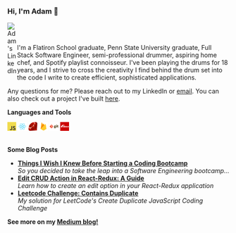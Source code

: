 ### Hi, I'm Adam 👋
<a href="https://www.linkedin.com/in/adam-h-james/">
  <img align="left" alt="Adam's LinkedIn" width="22px" src="https://raw.githubusercontent.com/peterthehan/peterthehan/master/assets/linkedin.svg" />
</a>
<!-- <a href="https://open.spotify.com/user/a_james324?si=0e7532a7a124444b">
  <img align="left" alt"Adam's Spotify" width="22px" src="https://raw.githubusercontent.com/peterthehan/peterthehan/master/assets/spotify.svg" />
</a> -->
<br>
<br>


I'm a Flatiron School graduate, Penn State University graduate, Full Stack Software Engineer, semi-professional drummer, aspiring home chef, and Spotify playlist connoisseur. I've been playing the drums for 18 years, and I strive to cross the creativity I find behind the drum set into the code I write to create efficient, sophisticated applications.

Any questions for me? Please reach out to my LinkedIn or [email](mailto:11ahj11@gmail.com). You can also check out a project I've built [here](https://react-bouncr.web.app/).

**Languages and Tools**

<code><img height="20" src="https://raw.githubusercontent.com/github/explore/80688e429a7d4ef2fca1e82350fe8e3517d3494d/topics/javascript/javascript.png"></code>
<code><img height="20" src="https://raw.githubusercontent.com/github/explore/80688e429a7d4ef2fca1e82350fe8e3517d3494d/topics/react/react.png"></code>
<code><img height="20" src="https://raw.githubusercontent.com/github/explore/80688e429a7d4ef2fca1e82350fe8e3517d3494d/topics/ruby/ruby.png"></code>
<code><img height="20" src="https://raw.githubusercontent.com/github/explore/80688e429a7d4ef2fca1e82350fe8e3517d3494d/topics/firebase/firebase.png"></code>
<code><img height="20" src="https://raw.githubusercontent.com/github/explore/80688e429a7d4ef2fca1e82350fe8e3517d3494d/topics/git/git.png"></code>
<code><img height="20" src="https://raw.githubusercontent.com/github/explore/80688e429a7d4ef2fca1e82350fe8e3517d3494d/topics/rails/rails.png"></code>
<br>
<br>

**Some Blog Posts**
<ul>
  <li><a href="https://adamjames-29088.medium.com/things-i-wish-i-knew-before-starting-a-coding-bootcamp-c7058b417635"><b>Things I Wish I Knew Before Starting a Coding Bootcamp</b></a><br><i>So you decided to take the leap into a Software Engineering bootcamp...</i>
  <li><a href="https://adamjames-29088.medium.com/edit-crud-action-in-react-redux-a-guide-153cb149dd8e"><b>Edit CRUD Action in React-Redux: A Guide</b></a><br><i>Learn how to create an edit option in your React-Redux application</i>
  <li><a href="https://adamjames-29088.medium.com/leetcode-contains-duplicate-ad47a71baa3a"><b>Leetcode Challenge: Contains Duplicate</b></a><br><i>My solution for LeetCode's Create Duplicate JavaScript Coding Challenge</i>
</ul>
<p><b>See more on my <a href="https://adamjames-29088.medium.com/">Medium blog!</a></b></p>

<!--
**ah-james/ah-james** is a ✨ _special_ ✨ repository because its `README.md` (this file) appears on your GitHub profile. 

Here are some ideas to get you started:

- 🔭 I’m currently working on ...
- 🌱 I’m currently learning ...
- 👯 I’m looking to collaborate on ...
- 🤔 I’m looking for help with ...
- 💬 Ask me about ...
- 📫 How to reach me: ...
- 😄 Pronouns: ...
- ⚡ Fun fact: ...
-->
